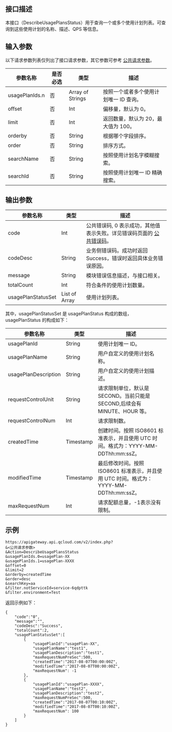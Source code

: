 ## 接口描述

本接口（DescribeUsagePlansStatus）用于查询一个或多个使用计划列表。可查询到这些使用计划的名称、描述、QPS 等信息。

## 输入参数

以下请求参数列表仅列出了接口请求参数，其它参数可参考 [公共请求参数](https://intl.cloud.tencent.com/document/product/628/18814)。

| 参数名称           | 是否必选 | 类型               | 描述                  |
| -------------- | ---- | ---------------- | ------------------- |
| usagePlanIds.n | 否    | Array of Strings | 按照一个或者多个使用计划唯一 ID 查询。 |
| offset         | 否    | Int              | 偏移量，默认为 0。           |
| limit          | 否    | Int              | 返回数量，默认为 20，最大值为 100。 |
| orderby        | 否    | String           | 根据哪个字段排序。           |
| order          | 否    | String           | 排序方式。               |
| searchName     | 否    | String           | 按照使用计划名字模糊搜索。       |
| searchId       | 否    | String           | 按照使用计划唯一 ID 精确搜索。     |

## 输出参数

| 参数名称           | 类型          | 描述                                                         |
| ------------------ | ------------- | ------------------------------------------------------------ |
| code               | Int           | 公共错误码, 0 表示成功，其他值表示失败。详见错误码页面的 [公共错误码](https://intl.cloud.tencent.com/document/product/628/18822)。 |
| codeDesc           | String        | 业务侧错误码。成功时返回 Success，错误时返回具体业务错误原因。 |
| message            | String        | 模块错误信息描述，与接口相关。                               |
| totalCount         | Int           | 符合条件的使用计划数量。                                     |
| usagePlanStatusSet | List of Array | 使用计划列表。                                               |

其中，usagePlanStatusSet 是 usagePlanStatus 构成的数组，usagePlanStatus 的构成如下：

| 参数名称                 | 类型        | 描述                                       |
| -------------------- | --------- | ---------------------------------------- |
| usagePlanId          | String    | 使用计划唯一 ID。                                |
| usagePlanName        | String    | 用户自定义的使用计划名称。                            |
| usagePlanDescription | String    | 用户自定义的使用计划描述。                            |
| requestControlUnit   | String    | 请求限制单位，默认是 SECOND。当前只能是 SECOND,后续会有 MINUTE、HOUR 等。 |
| requestControlNum    | Int       | 请求限制数。                                   |
| createdTime          | Timestamp | 创建时间。按照 ISO8601 标准表示，并且使用 UTC 时间。格式为：YYYY-MM-DDThh:mm:ssZ。 |
| modifiedTime         | Timestamp | 最后修改时间。按照 ISO8601 标准表示，并且使用 UTC 时间。格式为：YYYY-MM-DDThh:mm:ssZ。 |
| maxRequestNum   | Int    | 请求配额总量，-1表示没有限制。|


## 示例 
```
https://apigateway.api.qcloud.com/v2/index.php?
&<公共请求参数>
&Action=DescribeUsagePlansStatus
&usagePlanIds.0=usagePlan-XX
&usagePlanIds.1=usagePlan-XXXX
&offset=0
&limit=2
&orderby=createdTime
&order=desc
&searchKey=aa
&filter.notServiceId=service-6qdpttk
&filter.environment=Test
```
返回示例如下：
```
{
    "code":"0",
    "message":"",
    "codeDesc":"Success",      
    "totalCount":2,
	"usagePlanStatusSet":[
		{
			"usagePlanId":"usagePlan-XX",
			"usagePlanName":"test1",
			"usagePlanDescription":"test1",
			"maxRequestNumPreSec":500,
			"createdTime":"2017-08-07T00:00:00Z",
			"modifiedTime":"2017-08-07T00:00:00Z",
			"maxRequestNum": -1
		},
		{
			"usagePlanId":"usagePlan-XXXX",
			"usagePlanName":"test2",
			"usagePlanDescription":"test2",
			"maxRequestNumPreSec":500,
			"createdTime":"2017-08-07T00:10:00Z",
			"modifiedTime":"2017-08-07T00:10:00Z",
			"maxRequestNum": 100
		}
	]
}
```




